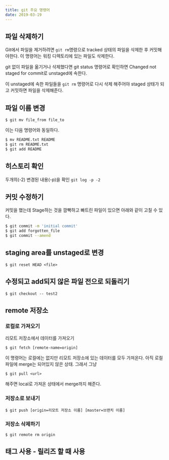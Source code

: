 ```yaml
---
title: git 주요 명령어
date: 2019-03-19
---
```


## 파일 삭제하기

Git에서 파일을 제거하려면 `git rm`명령으로 tracked 상태의 파일을 삭제한 후 커밋해야한다. 이 명령어는 워킹 디렉토리에 있는 파일도 삭제한다.

git 없이 파일을 옮기거나 삭제했다면 git status 명령어로 확인하면 Changed not staged for commit로 unstaged에 속한다.

이 unstaged에 속한 파일들을 `git rm` 명령어로 다시 삭제 해주어야 staged 상태가 되고 커밋하면 파일을 삭제해준다.

## 파일 이름 변경

`$ git mv file_from file_to`

이는 다음 명령어와 동일하다.

``` bash
$ mv README.txt README
$ git rm README.txt
$ git add README
```

## 히스토리 확인

두개의(-2) 변경된 내용(-p)을 확인
`git log -p -2`

## 커밋 수정하기

커밋을 했는데 Stage하는 것을 깜빡하고 빠트린 파일이 있으면 아래와 같이 고칠 수 있다.

```bash
$ git commit -m 'initial commit'
$ git add forgotten_file
$ git commit --amend
```

## staging area를 unstaged로 변경

`$ git reset HEAD <file>`

## 수정되고 add되지 않은 파일 전으로 되돌리기

`$ git checkout -- test2`

## remote 저장소

### 로컬로 가져오기

리모트 저장소에서 데이터를 가져오기

 `$ git fetch [remote-name=origin]`

이 명령어는 로컬에는 없지만 리모트 저장소에 있는 데이터를 모두 가져온다.
아직 로컬 파일에 merge는 되어있지 않은 상태.
그래서 그냥

 `$ git pull <url>`

 해주면 local로 가져온 상태에서 merge까지 해준다.

### 저장소로 보내기

`$ git push [origin=리모트 저장소 이름] [master=브랜치 이름]`

### 저장소 삭제하기

`$ git remote rm origin`

## 태그 사용 - 릴리즈 할 때 사용
